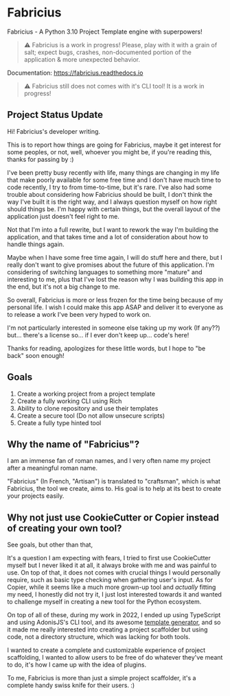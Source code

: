 # Fabricius

Fabricius - A Python 3.10 Project Template engine with superpowers!

> :warning: Fabricius is a work in progress! Please, play with it with a grain of salt; expect bugs, crashes, non-documented portion of the application & more unexpected behavior.

Documentation: <https://fabricius.readthedocs.io>

> :warning: Fabricius still does not comes with it's CLI tool! It is a work in progress!

## Project Status Update

Hi! Fabricius's developer writing.

This is to report how things are going for Fabricius, maybe it get interest for some peoples, or not, well, whoever you might be, if you're reading this, thanks for passing by :)

I've been pretty busy recently with life, many things are changing in my life that make poorly available for some free time and I don't have much time to code recently, I try to from time-to-time, but it's rare.
I've also had some trouble about considering how Fabricius should be built, I don't think the way I've built it is the right way, and I always question myself on how right should things be. I'm happy with certain things, but the overall layout of the application just doesn't feel right to me.

Not that I'm into a full rewrite, but I want to rework the way I'm building the application, and that takes time and a lot of consideration about how to handle things again.

Maybe when I have some free time again, I will do stuff here and there, but I really don't want to give promises about the future of this application. I'm considering of switching languages to something more "mature" and interesting to me, plus that I've lost the reason why I was building this app in the end, but it's not a big change to me.

So overall, Fabricius is more or less frozen for the time being because of my personal life. I wish I could make this app ASAP and deliver it to everyone as to release a work I've been very hyped to work on.

I'm not particularly interested in someone else taking up my work (If any??) but... there's a license so... if I ever don't keep up... code's here!

Thanks for reading, apologizes for these little words, but I hope to "be back" soon enough!

## Goals

1. Create a working project from a project template
2. Create a fully working CLI using Rich
3. Ability to clone repository and use their templates
4. Create a secure tool (Do not allow unsecure scripts)
5. Create a fully type hinted tool

## Why the name of "Fabricius"?

I am an immense fan of roman names, and I very often name my project after a meaningful roman name.

"Fabricius" (In French, "Artisan") is translated to "craftsman", which is what Fabricius, the tool we create, aims to. His goal is to help at its best to create your projects easily.

## Why not just use CookieCutter or Copier instead of creating your own tool?

See goals, but other than that,

It's a question I am expecting with fears, I tried to first use CookieCutter myself but I never liked it at all, it always broke with me and was painful to use. On top of that, it does not comes with crucial things I would personally require, such as basic type checking when gathering user's input.
As for Copier, while it seems like a much more grown-up tool and *actually* fitting my need, I honestly did not try it, I just lost interested towards it and wanted to challenge myself in creating a new tool for the Python ecosystem.

On top of all of these, during my work in 2022, I ended up using TypeScript and using AdonisJS's CLI tool, and its awesome [template generator](https://docs.adonisjs.com/guides/ace-commandline#templates-generator), and so it made me really interested into creating a project scaffolder but using code, not a directory structure, which was lacking for both tools.

I wanted to create a complete and customizable experience of project scaffolding, I wanted to allow users to be free of do whatever they've meant to do, it's how I came up with the idea of plugins.

To me, Fabricius is more than just a simple project scaffolder, it's a complete handy swiss knife for their users. :)
